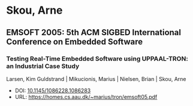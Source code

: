 # Skou, Arne

## EMSOFT 2005: 5th ACM SIGBED International Conference on Embedded Software

### Testing Real-Time Embedded Software using UPPAAL-TRON: an Industrial Case Study
Larsen, Kim Guldstrand | Mikucionis, Marius | Nielsen, Brian | Skou, Arne
* DOI: [10.1145/1086228.1086283](https://doi.org/10.1145/1086228.1086283)
* URL: <https://homes.cs.aau.dk/~marius/tron/emsoft05.pdf>

